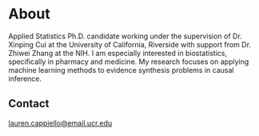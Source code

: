 # About

Applied Statistics Ph.D. candidate working under the supervision of Dr. Xinping Cui at the University of California, Riverside with support from Dr. Zhiwei Zhang at the NIH. I am especially interested in biostatistics, specifically in pharmacy and medicine. My research focuses on applying machine learning methods to evidence synthesis problems in causal inference.

## Contact

lauren.cappiello@email.ucr.edu
